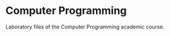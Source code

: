Computer Programming
====================

Laboratory files of the Computer Programming academic course.
